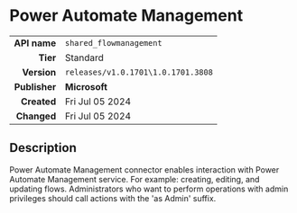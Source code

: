# Power Automate Management
| | |
|-:|-|
|**API name**|`shared_flowmanagement`|
|**Tier**|Standard|
|**Version**|`releases/v1.0.1701\1.0.1701.3808`|
|**Publisher**|**Microsoft**|
|**Created**|Fri Jul 05 2024|
|**Changed**|Fri Jul 05 2024|

## Description
Power Automate Management connector enables interaction with Power Automate Management service. For example: creating, editing, and updating flows. Administrators who want to perform operations with admin privileges should call actions with the 'as Admin' suffix.
